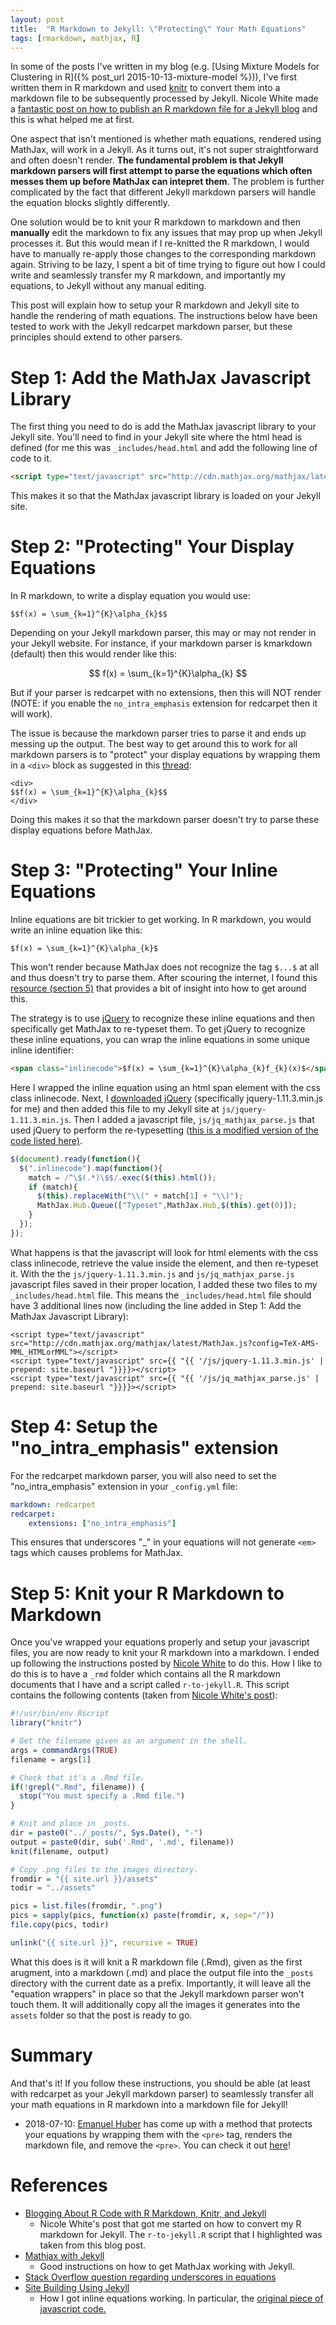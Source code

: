 ```yaml
---
layout: post
title:  "R Markdown to Jekyll: \"Protecting\" Your Math Equations"
tags: [rmarkdown, mathjax, R]
---
```


In some of the posts I've written in my blog (e.g. [Using Mixture Models for Clustering in R]({% post_url 2015-10-13-mixture-model %})), I've first written them in R markdown and used [knitr](http://yihui.name/knitr/) to convert them into a markdown file to be subsequently processed by Jekyll. Nicole White made a [fantastic post on how to publish an R markdown file for a Jekyll blog](http://nicolewhite.github.io/2015/02/07/r-blogging-with-rmarkdown-knitr-jekyll.html) and this is what helped me at first. 
 
One aspect that isn't mentioned is whether math equations, rendered using MathJax, will work in a Jekyll. As it turns out, it's not super straightforward and often doesn't render. **The fundamental problem is that Jekyll markdown parsers will first attempt to parse the equations which often messes them up before MathJax can intepret them**. The problem is further complicated by the fact that different Jekyll markdown parsers will handle the equation blocks slightly differently.

One solution would be to knit your R markdown to markdown and then **manually** edit the markdown to fix any issues that may prop up when Jekyll processes it. But this would mean if I re-knitted the R markdown, I would have to manually re-apply those changes to the corresponding markdown again. Striving to be lazy, I spent a bit of time trying to figure out how I could write and seamlessly transfer my R markdown, and importantly my equations, to Jekyll without any manual editing.

This post will explain how to setup your R markdown and Jekyll site to handle the rendering of math equations. The instructions below have been tested to work with the Jekyll redcarpet markdown parser, but these principles should extend to other parsers.

# Step 1: Add the MathJax Javascript Library

The first thing you need to do is add the MathJax javascript library to your Jekyll site. You'll need to find in your Jekyll site where the html head is defined (for me this was `_includes/head.html` and add the following line of code to it.

~~~html
<script type="text/javascript" src="http://cdn.mathjax.org/mathjax/latest/MathJax.js?config=TeX-AMS-MML_HTMLorMML"></script>
~~~

This makes it so that the MathJax javascript library is loaded on your Jekyll site.

# Step 2: "Protecting" Your Display Equations

In R markdown, to write a display equation you would use:

~~~
$$f(x) = \sum_{k=1}^{K}\alpha_{k}$$
~~~

Depending on your Jekyll markdown parser, this may or may not render in your Jekyll website. For instance, if your markdown parser is kmarkdown (default) then this would render like this:

$$ f(x) = \sum_{k=1}^{K}\alpha_{k} $$

But if your parser is redcarpet with no extensions, then this will NOT render (NOTE: if you enable the `no_intra_emphasis` extension for redcarpet then it will work). 

The issue is because the markdown parser tries to parse it and ends up messing up the output. The best way to get around this to work for all markdown parsers is to "protect" your display equations by wrapping them in a `<div>` block as suggested in this [thread](http://stackoverflow.com/questions/10987992/using-mathjax-with-jekyll):

~~~
<div>
$$f(x) = \sum_{k=1}^{K}\alpha_{k}$$
</div>
~~~

Doing this makes it so that the markdown parser doesn't try to parse these display equations before MathJax.

# Step 3: "Protecting" Your Inline Equations

Inline equations are bit trickier to get working. In R markdown, you would write an inline equation like this:

~~~
$f(x) = \sum_{k=1}^{K}\alpha_{k}$
~~~

This won't render because MathJax does not recognize the tag `$...$` at all and thus doesn't try to parse them. After scouring the internet, I found this [resource (section 5)](http://blog.hupili.net/articles/site-building-using-Jekyll.html) that provides a bit of insight into how to get around this.

The strategy is to use [jQuery](https://jquery.com/) to recognize these inline equations and then specifically get MathJax to re-typeset them. To get jQuery to recognize these inline equations, you can wrap the inline equations in some unique inline identifier:

~~~html
<span class="inlinecode">$f(x) = \sum_{k=1}^{K}\alpha_{k}f_{k}(x)$</span>
~~~

Here I wrapped the inline equation using an html span element with the css class inlinecode. Next, I [downloaded jQuery](http://jquery.com/download/) (specifically jquery-1.11.3.min.js for me) and then added this file to my Jekyll site at `js/jquery-1.11.3.min.js`. Then I added a javascript file, `js/jq_mathjax_parse.js` that used jQuery to perform the re-typesetting ([this is a modified version of the code listed here)](https://github.com/hupili/blog/blob/3662d015ad8c169ea2a5352a053d974c9697ebd9/assets/themes/twitter-hpl/custom/jq_mathjax_parse.js).

~~~js
$(document).ready(function(){
  $(".inlinecode").map(function(){
    match = /^\$(.*)\$$/.exec($(this).html());
    if (match){
      $(this).replaceWith("\\(" + match[1] + "\\)");
      MathJax.Hub.Queue(["Typeset",MathJax.Hub,$(this).get(0)]);
    }
  });
});
~~~

What happens is that the javascript will look for html elements with the css class inlinecode, retrieve the value inside the element, and then re-typeset it. With the the `js/jquery-1.11.3.min.js` and `js/jq_mathjax_parse.js` javascript files saved in their proper location, I added these two files to my `_includes/head.html` file. This means the `_includes/head.html` file should have 3 additional lines now (including the line added in Step 1: Add the MathJax Javascript Library):

~~~
<script type="text/javascript" src="http://cdn.mathjax.org/mathjax/latest/MathJax.js?config=TeX-AMS-MML_HTMLorMML"></script>
<script type="text/javascript" src={{ "{{ '/js/jquery-1.11.3.min.js' | prepend: site.baseurl "}}}}></script>
<script type="text/javascript" src={{ "{{ '/js/jq_mathjax_parse.js' | prepend: site.baseurl "}}}}></script>
~~~

# Step 4: Setup the "no_intra_emphasis" extension

For the redcarpet markdown parser, you will also need to set the "no_intra_emphasis" extension in your `_config.yml` file:

~~~yaml
markdown: redcarpet
redcarpet:
    extensions: ["no_intra_emphasis"]
~~~

This ensures that underscores "\_" in your equations will not generate `<em>` tags which causes problems for MathJax.

# Step 5: Knit your R Markdown to Markdown

Once you've wrapped your equations properly and setup your javascript files, you are now ready to knit your R markdown into a markdown. I ended up following the instructions posted by [Nicole White](http://nicolewhite.github.io/2015/02/07/r-blogging-with-rmarkdown-knitr-jekyll.html) to do this. How I like to do this is to have a `_rmd` folder which contains all the R markdown documents that I have and a script called `r-to-jekyll.R`. This script contains the following contents (taken from [Nicole White's post](http://blog.hupili.net/articles/site-building-using-Jekyll.html)):

~~~r
#!/usr/bin/env Rscript
library("knitr")

# Get the filename given as an argument in the shell.
args = commandArgs(TRUE)
filename = args[1]

# Check that it's a .Rmd file.
if(!grepl(".Rmd", filename)) {
  stop("You must specify a .Rmd file.")
}

# Knit and place in _posts.
dir = paste0("../_posts/", Sys.Date(), "-")
output = paste0(dir, sub('.Rmd', '.md', filename))
knit(filename, output)

# Copy .png files to the images directory.
fromdir = "{{ site.url }}/assets"
todir = "../assets"

pics = list.files(fromdir, ".png")
pics = sapply(pics, function(x) paste(fromdir, x, sep="/"))
file.copy(pics, todir)

unlink("{{ site.url }}", recursive = TRUE)
~~~

What this does is it will knit a R markdown file (.Rmd), given as the first arugment, into a markdown (.md) and place the output file into the `_posts` directory with the current date as a prefix. Importantly, it will leave all the "equation wrappers" in place so that the Jekyll markdown parser won't touch them. It will additionally copy all the images it generates into the `assets` folder so that the post is ready to go.

# Summary

And that's it! If you follow these instructions, you should be able (at least 
with redcarpet as your Jekyll markdown parser) to seamlessly transfer all your 
math equations in R markdown into a markdown file for Jekyll! 

* 2018-07-10: [Emanuel Huber](https://emanuelhuber.github.io/) has come up with 
a method that protects your equations by wrapping them with the `<pre>` tag, 
renders the markdown file, and remove the `<pre>`. You can check it out 
[here](https://gist.github.com/emanuelhuber/11835e6840868029d7c4721b7f7bf465)!

# References

* [Blogging About R Code with R Markdown, Knitr, and Jekyll](http://nicolewhite.github.io/2015/02/07/r-blogging-with-rmarkdown-knitr-jekyll.html)
	* Nicole White's post that got me started on how to convert my R markdown for Jekyll. The `r-to-jekyll.R` script that I highlighted was taken from this blog post.
* [Mathjax with Jekyll](http://gastonsanchez.com/blog/opinion/2014/02/16/Mathjax-with-jekyll.html)
	* Good instructions on how to get MathJax working with Jekyll.
* [Stack Overflow question regarding underscores in equations](http://stackoverflow.com/questions/10759577/underscore-issues-jekyll-redcarpet-github-flavored-markdown)
* [Site Building Using Jekyll](http://blog.hupili.net/articles/site-building-using-Jekyll.html)
	* How I got inline equations working. In particular, the [original piece of javascript code.](https://github.com/hupili/blog/blob/3662d015ad8c169ea2a5352a053d974c9697ebd9/assets/themes/twitter-hpl/custom/jq_mathjax_parse.js)
